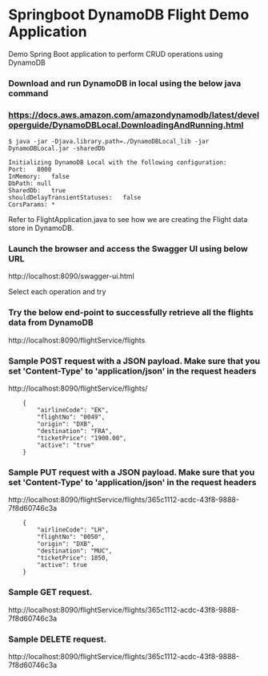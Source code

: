 # Springboot DynamoDB Flight Demo Application
Demo Spring Boot application to perform CRUD operations using DynamoDB

### Download and run DynamoDB in local using the below java command
### https://docs.aws.amazon.com/amazondynamodb/latest/developerguide/DynamoDBLocal.DownloadingAndRunning.html
```
$ java -jar -Djava.library.path=./DynamoDBLocal_lib -jar DynamoDBLocal.jar -sharedDb

Initializing DynamoDB Local with the following configuration:
Port:	8000
InMemory:	false
DbPath:	null
SharedDb:	true
shouldDelayTransientStatuses:	false
CorsParams:	*
```
Refer to FlightApplication.java to see how we are creating the Flight data store in DynamoDB. 

### Launch the browser and access the Swagger UI using below URL

http://localhost:8090/swagger-ui.html

Select each operation and try

### Try the below end-point to successfully retrieve all the flights data from DynamoDB

http://localhost:8090/flightService/flights

### Sample POST request with a JSON payload. Make sure that you set 'Content-Type' to 'application/json' in the request headers

http://localhost:8090/flightService/flights/  
```
    {
        "airlineCode": "EK",
        "flightNo": "0049",
        "origin": "DXB",
        "destination": "FRA",
        "ticketPrice": "1900.00",
        "active": "true"
    }
```

### Sample PUT request with a JSON payload. Make sure that you set 'Content-Type' to 'application/json' in the request headers

http://localhost:8090/flightService/flights/365c1112-acdc-43f8-9888-7f8d60746c3a
```
    {
	    "airlineCode": "LH",
	    "flightNo": "0050",
	    "origin": "DXB",
	    "destination": "MUC",
	    "ticketPrice": 1850,
	    "active": true
    }
```

### Sample GET request. 

http://localhost:8090/flightService/flights/365c1112-acdc-43f8-9888-7f8d60746c3a

### Sample DELETE request. 

http://localhost:8090/flightService/flights/365c1112-acdc-43f8-9888-7f8d60746c3a


 